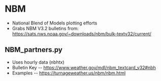 # NBM
- National Blend of Models plotting efforts
- Grabs NBM V3.2 bulletins from:
https://sats.nws.noaa.gov/~downloads/nbm/bulk-textv32/current/

## NBM_partners.py
- Uses hourly data  (nbhtx)
- Bulletin Key -- https://www.weather.gov/mdl/nbm_textcard_v32#nbh
- Examples -- https://turnageweather.us/nbm/nbm.html
